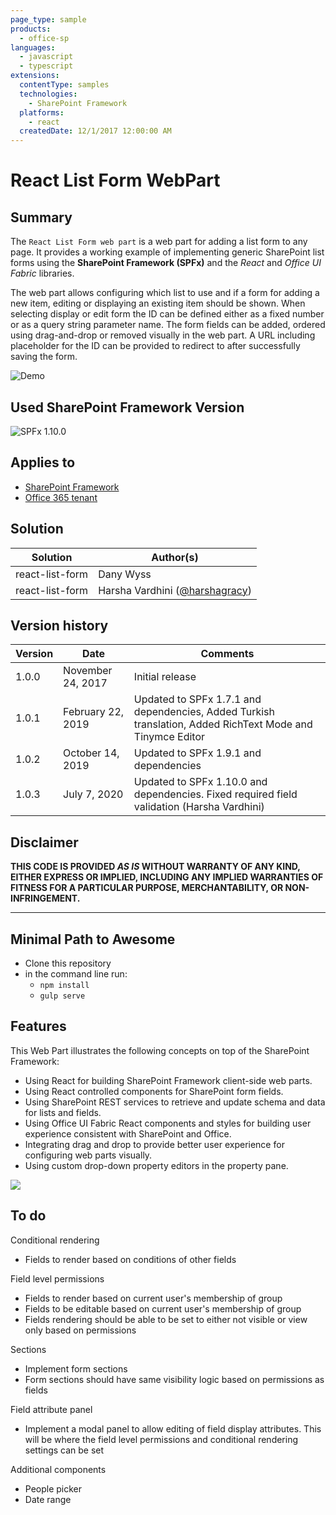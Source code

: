 ```yaml
---
page_type: sample
products:
  - office-sp
languages:
  - javascript
  - typescript
extensions:
  contentType: samples
  technologies:
    - SharePoint Framework
  platforms:
    - react
  createdDate: 12/1/2017 12:00:00 AM
---
```


# React List Form WebPart

## Summary

The `React List Form web part` is a web part for adding a list form to any page. It provides a working example of implementing generic SharePoint list forms using the **SharePoint Framework (SPFx)** and the _React_ and _Office UI Fabric_ libraries.

The web part allows configuring which list to use and if a form for adding a new item, editing or displaying an existing item should be shown. When selecting display or edit form the ID can be defined either as a fixed number or as a query string parameter name. The form fields can be added, ordered using drag-and-drop or removed visually in the web part. A URL including placeholder for the ID can be provided to redirect to after successfully saving the form.

![Demo](./assets/React-ListForm-Overview.gif)

## Used SharePoint Framework Version

![SPFx 1.10.0](https://img.shields.io/badge/version-1.10.0-green.svg)

## Applies to

- [SharePoint Framework](https://docs.microsoft.com/sharepoint/dev/spfx/sharepoint-framework-overview)
- [Office 365 tenant](https://docs.microsoft.com/sharepoint/dev/spfx/set-up-your-development-environment)

## Solution

| Solution        | Author(s)                                                         |
| --------------- | ----------------------------------------------------------------- |
| react-list-form | Dany Wyss                                                         |
| react-list-form | Harsha Vardhini ([@harshagracy](https://twitter.com/harshagracy)) |

## Version history

| Version | Date              | Comments                                                                                                  |
| ------- | ----------------- | --------------------------------------------------------------------------------------------------------- |
| 1.0.0   | November 24, 2017 | Initial release                                                                                           |
| 1.0.1   | February 22, 2019 | Updated to SPFx 1.7.1 and dependencies, Added Turkish translation, Added RichText Mode and Tinymce Editor |
| 1.0.2   | October 14, 2019  | Updated to SPFx 1.9.1 and dependencies                                                                    |
| 1.0.3   | July 7, 2020      | Updated to SPFx 1.10.0 and dependencies. Fixed required field validation (Harsha Vardhini)                |

## Disclaimer

**THIS CODE IS PROVIDED _AS IS_ WITHOUT WARRANTY OF ANY KIND, EITHER EXPRESS OR IMPLIED, INCLUDING ANY IMPLIED WARRANTIES OF FITNESS FOR A PARTICULAR PURPOSE, MERCHANTABILITY, OR NON-INFRINGEMENT.**

---

## Minimal Path to Awesome

- Clone this repository
- in the command line run:
  - `npm install`
  - `gulp serve`

## Features

This Web Part illustrates the following concepts on top of the SharePoint Framework:

- Using React for building SharePoint Framework client-side web parts.
- Using React controlled components for SharePoint form fields.
- Using SharePoint REST services to retrieve and update schema and data for lists and fields.
- Using Office UI Fabric React components and styles for building user experience consistent with SharePoint and Office.
- Integrating drag and drop to provide better user experience for configuring web parts visually.
- Using custom drop-down property editors in the property pane.

<img src="https://telemetry.sharepointpnp.com/sp-dev-fx-webparts/samples/react-list-form" />

## To do

Conditional rendering

- Fields to render based on conditions of other fields

Field level permissions

- Fields to render based on current user's membership of group
- Fields to be editable based on current user's membership of group
- Fields rendering should be able to be set to either not visible or view only based on permissions

Sections

- Implement form sections
- Form sections should have same visibility logic based on permissions as fields

Field attribute panel

- Implement a modal panel to allow editing of field display attributes. This will be where the field level permissions and conditional
  rendering settings can be set

Additional components

- People picker
- Date range
